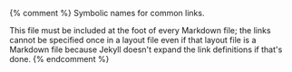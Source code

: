 {% comment %}
Symbolic names for common links.

This file must be included at the foot of every Markdown file; the
links cannot be specified once in a layout file even if that layout
file is a Markdown file because Jekyll doesn't expand the link
definitions if that's done.
{% endcomment %}

[covenant]: https://www.contributor-covenant.org

[express]: https://expressjs.org/

[parcel]: https://parceljs.org/

[vega-lite]: http://vega.github.io/

[webpack]: https://webpack.js.org/
